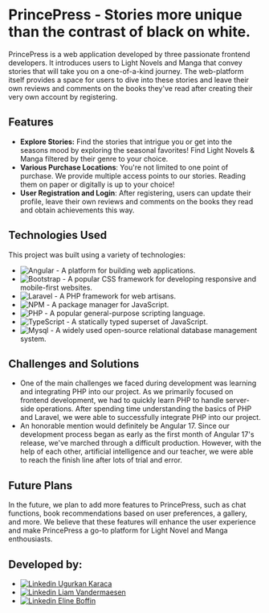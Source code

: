 # PrincePress - Stories more unique than the contrast of black on white.

PrincePress is a web application developed by three passionate frontend developers. It introduces users to Light Novels and Manga that convey stories that will take you on a one-of-a-kind journey. The web-platform itself provides a space for users to dive into these stories and leave their own reviews and comments on the books they've read after creating their very own account by registering.

## Features

* **Explore Stories:** Find the stories that intrigue you or get into the seasons mood by exploring the seasonal favorites! Find Light Novels & Manga filtered by their genre to your choice.
* **Various Purchase Locations**: You're not limited to one point of purchase. We provide multiple access points to our stories. Reading them on paper or digitally is up to your choice!
* **User Registration and Login**: After registering, users can update their profile, leave their own reviews and comments on the books they read and obtain achievements this way.

## Technologies Used

This project was built using a variety of technologies:

* ![Angular](https://img.shields.io/badge/angular-%23DD0031.svg?style=for-the-badge&logo=angular&logoColor=white) - A platform for building web applications.
* ![Bootstrap](https://img.shields.io/badge/bootstrap-%238511FA.svg?style=for-the-badge&logo=bootstrap&logoColor=white) - A popular CSS framework for developing responsive and mobile-first websites.
* ![Laravel](https://img.shields.io/badge/laravel-%23FF2D20.svg?style=for-the-badge&logo=laravel&logoColor=white) - A PHP framework for web artisans.
* ![NPM](https://img.shields.io/badge/NPM-%23CB3837.svg?style=for-the-badge&logo=npm&logoColor=white) - A package manager for JavaScript.
* ![PHP](https://img.shields.io/badge/PHP-777BB4?style=for-the-badge&logo=php&logoColor=white) - A popular general-purpose scripting language.
* ![TypeScript](https://img.shields.io/badge/TypeScript-007ACC?style=for-the-badge&logo=typescript&logoColor=white) - A statically typed superset of JavaScript.
* ![Mysql](https://img.shields.io/badge/MySQL-005C84?style=for-the-badge&logo=mysql&logoColor=white) - A widely used open-source relational database management system.

## Challenges and Solutions

* One of the main challenges we faced during development was learning and integrating PHP into our project. As we primarily focused on frontend development, we had to quickly learn PHP to handle server-side operations. After spending time understanding the basics of PHP and Laravel, we were able to successfully integrate PHP into our project.
* An honorable mention would definitely be Angular 17. Since our development process began as early as the first month of Angular 17's release, we've marched through a difficult production. However, with the help of each other, artificial intelligence and our teacher, we were able to reach the finish line after lots of trial and error.

## Future Plans

In the future, we plan to add more features to PrincePress, such as chat functions, book recommendations based on user preferences, a gallery, and more. We believe that these features will enhance the user experience and make PrincePress a go-to platform for Light Novel and Manga enthousiasts.

## Developed by:
* [![Linkedin](https://i.stack.imgur.com/gVE0j.png) Ugurkan Karaca](www.linkedin.com/in/ugurkan-karaca)
&nbsp;
* [![Linkedin](https://i.stack.imgur.com/gVE0j.png) Liam Vandermaesen](https://www.linkedin.com/in/liam-vandermaesen)
&nbsp;
* [![Linkedin](https://i.stack.imgur.com/gVE0j.png) Eline Boffin](https://www.linkedin.com/in/eline-boffin/)
&nbsp;

